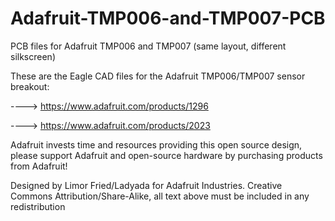 Adafruit-TMP006-and-TMP007-PCB
==============================

PCB files for Adafruit TMP006 and TMP007 (same layout, different silkscreen)

These are the Eagle CAD files for the Adafruit TMP006/TMP007 sensor breakout:

  ----> https://www.adafruit.com/products/1296

  ----> https://www.adafruit.com/products/2023

Adafruit invests time and resources providing this open source design, please support Adafruit and open-source hardware by purchasing products from Adafruit!

Designed by Limor Fried/Ladyada for Adafruit Industries.
Creative Commons Attribution/Share-Alike, all text above must be included in any redistribution
